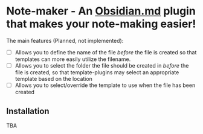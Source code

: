 # Note-maker - An [Obsidian.md](https://obsidian.md/) plugin that makes your note-making easier!

The main features (Planned, not implemented):
- [ ] Allows you to define the name of the file *before* the file is created so that templates can more easily utilize the filename.
- [ ] Allows you to select the folder the file should be created in *before* the file is created, so that template-plugins may select an appropriate template based on the location
- [ ] Allows you to select/override the template to use when the file has been created

## Installation
TBA

